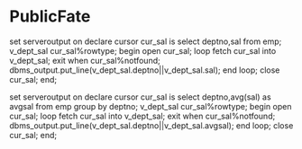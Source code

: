 # PublicFate

set serveroutput on
declare
 cursor cur_sal is select deptno,sal from emp;
 v_dept_sal cur_sal%rowtype;
begin
open cur_sal;
loop
fetch cur_sal into v_dept_sal;
exit when cur_sal%notfound;
dbms_output.put_line(v_dept_sal.deptno||v_dept_sal.sal);
end loop;
close cur_sal;
end;

set serveroutput on
declare
 cursor cur_sal is select deptno,avg(sal) as avgsal from emp group by deptno;
 v_dept_sal cur_sal%rowtype;
begin
open cur_sal;
loop
fetch cur_sal into v_dept_sal;
exit when cur_sal%notfound;
dbms_output.put_line(v_dept_sal.deptno||v_dept_sal.avgsal);
end loop;
close cur_sal;
end;
